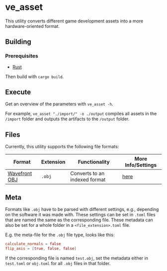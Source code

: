 # ve_asset

This utility converts different game development assets into a more hardware-oriented format.

## Building

### Prerequisites

- [Rust](https://www.rust-lang.org/)

Then build with `cargo build`.

## Execute

Get an overview of the parameters with `ve_asset -h`.

For example, `ve_asset "./import/" -o ./output` compiles all assets in the `/import` folder and outputs the artifacts to the `/output` folder.

## Files

Currently, this utility supports the following file formats:

| Format | Extension | Functionality | More Info/Settings |
| --- | --- | --- | --- |
| [Wavefront OBJ](https://en.wikipedia.org/wiki/Wavefront_.obj_file) | `.obj` | Converts to an indexed format | [here](./src/mesh/README.md) |

## Meta

Formats like `.obj` have to be parsed with different settings, e.g., depending on the software it was made with. These settings can be set in `.toml` files that are named the same as the corresponding file. These metadata can also be set for a whole folder in a `<file_extension>.toml` file.

E.g. the meta-file for the `.obj` file type, looks like this:

```toml
calculate_normals = false
flip_axis = [true, false, false]
```

If the corresponding file is named `test.obj`, set the metadata either in `test.toml` or `obj.toml` for all `.obj` files in that folder.
